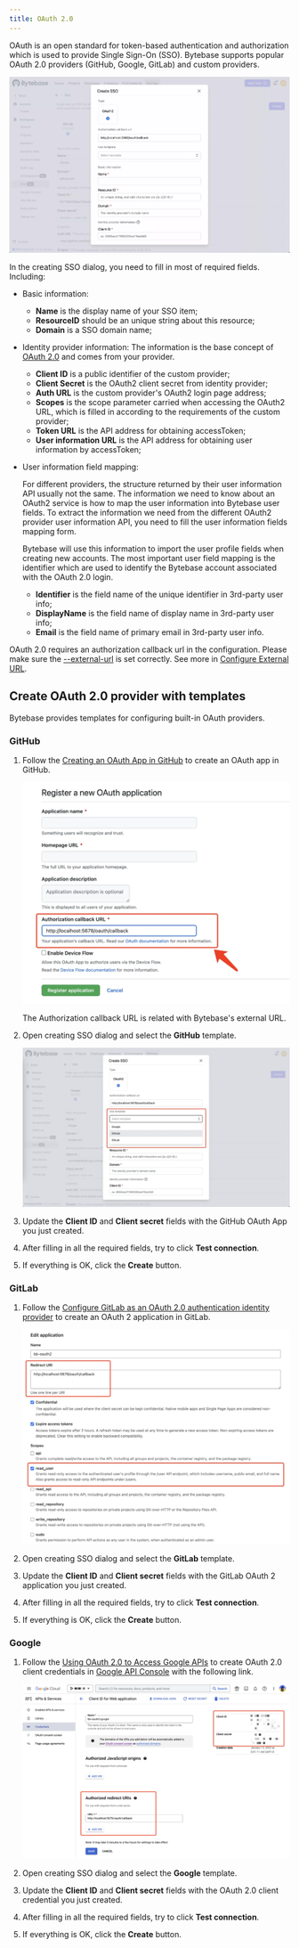 ```yaml
---
title: OAuth 2.0
---
```


OAuth is an open standard for token-based authentication and authorization which is used to provide Single Sign-On (SSO). Bytebase supports popular OAuth 2.0 providers (GitHub, Google, GitLab) and custom providers.

![create-sso-dialog](/static/docs/administration/sso/create-sso-dialog.webp)

In the creating SSO dialog, you need to fill in most of required fields. Including:

- Basic information:

  - **Name** is the display name of your SSO item;
  - **ResourceID** should be an unique string about this resource;
  - **Domain** is a SSO domain name;

- Identity provider information: The information is the base concept of [OAuth 2.0](https://oauth.net/2/) and comes from your provider.

  - **Client ID** is a public identifier of the custom provider;
  - **Client Secret** is the OAuth2 client secret from identity provider;
  - **Auth URL** is the custom provider's OAuth2 login page address;
  - **Scopes** is the scope parameter carried when accessing the OAuth2 URL, which is filled in according to the requirements of the custom provider;
  - **Token URL** is the API address for obtaining accessToken;
  - **User information URL** is the API address for obtaining user information by accessToken;

- User information field mapping:

  For different providers, the structure returned by their user information API usually not the same. The information we need to know about an OAuth2 service is how to map the user information into Bytebase user fields. To extract the information we need from the different OAuth2 provider user information API, you need to fill the user information fields mapping form.

  Bytebase will use this information to import the user profile fields when creating new accounts.
  The most important user field mapping is the identifier which are used to identify the Bytebase account associated with the OAuth 2.0 login.

  - **Identifier** is the field name of the unique identifier in 3rd-party user info;
  - **DisplayName** is the field name of display name in 3rd-party user info;
  - **Email** is the field name of primary email in 3rd-party user info.

<hint-block type="info">

OAuth 2.0 requires an authorization callback url in the configuration. Please make sure the [--external-url](/docs/get-started/install/external-url) is set correctly. See more in [Configure External URL](/docs/get-started/install/external-url).

</hint-block>

## Create OAuth 2.0 provider with templates

Bytebase provides templates for configuring built-in OAuth providers.

### GitHub

1. Follow the [Creating an OAuth App in GitHub](https://docs.github.com/en/developers/apps/building-oauth-apps/creating-an-oauth-app) to create an OAuth app in GitHub.

   ![github-oauth-app-config](/static/docs/administration/sso/github-oauth-app-config.webp)

   <hint-block type="info">

   The Authorization callback URL is related with Bytebase's external URL.

   </hint-block>

2. Open creating SSO dialog and select the **GitHub** template.

   ![oauth2-github](/static/docs/administration/sso/oauth2-github.webp)

3. Update the **Client ID** and **Client secret** fields with the GitHub OAuth App you just created.
4. After filling in all the required fields, try to click **Test connection**.
5. If everything is OK, click the **Create** button.

### GitLab

1. Follow the [Configure GitLab as an OAuth 2.0 authentication identity provider](https://docs.github.com/en/developers/apps/building-oauth-apps/creating-an-oauth-app) to create an OAuth 2 application in GitLab.

   ![gitlab-oauth-app-config](/static/docs/administration/sso/gitlab-oauth-app-config.webp)

2. Open creating SSO dialog and select the **GitLab** template.
3. Update the **Client ID** and **Client secret** fields with the GitLab OAuth 2 application you just created.
4. After filling in all the required fields, try to click **Test connection**.
5. If everything is OK, click the **Create** button.

### Google

1. Follow the [Using OAuth 2.0 to Access Google APIs](https://developers.google.com/identity/protocols/oauth2) to create OAuth 2.0 client credentials in [Google API Console](https://console.developers.google.com/) with the following link.

   ![google-oauth-app-config](/static/docs/administration/sso/google-oauth-app-config.webp)

2. Open creating SSO dialog and select the **Google** template.
3. Update the **Client ID** and **Client secret** fields with the OAuth 2.0 client credential you just created.
4. After filling in all the required fields, try to click **Test connection**.
5. If everything is OK, click the **Create** button.
